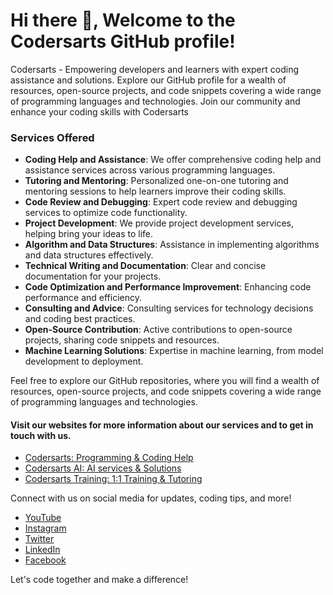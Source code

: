 # Hi there 👋, Welcome to the Codersarts GitHub profile!

Codersarts - Empowering developers and learners with expert coding assistance and 
solutions. Explore our GitHub profile for a wealth of resources, open-source projects, 
and code snippets covering a wide range of programming languages and technologies. Join 
our community and enhance your coding skills with Codersarts


### Services Offered

- **Coding Help and Assistance**: We offer comprehensive coding help and assistance services across various programming languages.
- **Tutoring and Mentoring**: Personalized one-on-one tutoring and mentoring sessions to help learners improve their coding skills.
- **Code Review and Debugging**: Expert code review and debugging services to optimize code functionality.
- **Project Development**: We provide project development services, helping bring your ideas to life.
- **Algorithm and Data Structures**: Assistance in implementing algorithms and data structures effectively.
- **Technical Writing and Documentation**: Clear and concise documentation for your projects.
- **Code Optimization and Performance Improvement**: Enhancing code performance and efficiency.
- **Consulting and Advice**: Consulting services for technology decisions and coding best practices.
- **Open-Source Contribution**: Active contributions to open-source projects, sharing code snippets and resources.
- **Machine Learning Solutions**: Expertise in machine learning, from model development to deployment.

Feel free to explore our GitHub repositories, where you will find a wealth of resources, open-source projects, and code snippets covering a wide range of programming languages and technologies.

#### Visit our websites for more information about our services and to get in touch with us.
- [Codersarts: Programming & Coding Help](https://www.codersarts.com/)
- [Codersarts AI: AI services & Solutions](https://www.ai.codersarts.com/)
- [Codersarts Training: 1:1 Training & Tutoring](https://www.training.codersarts.com/)


Connect with us on social media for updates, coding tips, and more!
- [YouTube](https://www.youtube.com/@CodersArts)
- [Instagram](https://www.instagram.com/codersarts)
- [Twitter](https://twitter.com/codersarts)
- [LinkedIn](https://www.linkedin.com/company/codersarts)
- [Facebook](https://www.facebook.com/codersarts2017) 

Let's code together and make a difference!





